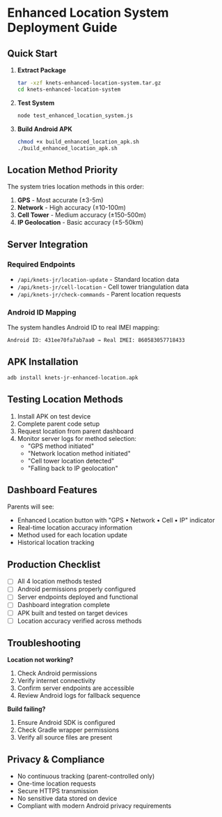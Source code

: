 # Enhanced Location System Deployment Guide

## Quick Start

1. **Extract Package**
   ```bash
   tar -xzf knets-enhanced-location-system.tar.gz
   cd knets-enhanced-location-system
   ```

2. **Test System**
   ```bash
   node test_enhanced_location_system.js
   ```

3. **Build Android APK**
   ```bash
   chmod +x build_enhanced_location_apk.sh
   ./build_enhanced_location_apk.sh
   ```

## Location Method Priority

The system tries location methods in this order:

1. **GPS** - Most accurate (±3-5m)
2. **Network** - High accuracy (±10-100m)  
3. **Cell Tower** - Medium accuracy (±150-500m)
4. **IP Geolocation** - Basic accuracy (±5-50km)

## Server Integration

### Required Endpoints
- `/api/knets-jr/location-update` - Standard location data
- `/api/knets-jr/cell-location` - Cell tower triangulation data
- `/api/knets-jr/check-commands` - Parent location requests

### Android ID Mapping
The system handles Android ID to real IMEI mapping:
```
Android ID: 431ee70fa7ab7aa0 → Real IMEI: 860583057718433
```

## APK Installation

```bash
adb install knets-jr-enhanced-location.apk
```

## Testing Location Methods

1. Install APK on test device
2. Complete parent code setup
3. Request location from parent dashboard  
4. Monitor server logs for method selection:
   - "GPS method initiated"
   - "Network location method initiated"
   - "Cell tower location detected"
   - "Falling back to IP geolocation"

## Dashboard Features

Parents will see:
- Enhanced Location button with "GPS • Network • Cell • IP" indicator
- Real-time location accuracy information
- Method used for each location update
- Historical location tracking

## Production Checklist

- [ ] All 4 location methods tested
- [ ] Android permissions properly configured
- [ ] Server endpoints deployed and functional
- [ ] Dashboard integration complete
- [ ] APK built and tested on target devices
- [ ] Location accuracy verified across methods

## Troubleshooting

**Location not working?**
1. Check Android permissions
2. Verify internet connectivity
3. Confirm server endpoints are accessible
4. Review Android logs for fallback sequence

**Build failing?**
1. Ensure Android SDK is configured
2. Check Gradle wrapper permissions
3. Verify all source files are present

## Privacy & Compliance

- No continuous tracking (parent-controlled only)
- One-time location requests
- Secure HTTPS transmission
- No sensitive data stored on device
- Compliant with modern Android privacy requirements
